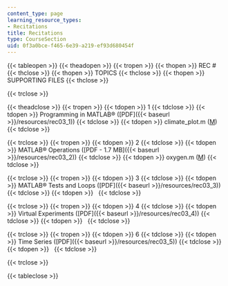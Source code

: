 ```yaml
---
content_type: page
learning_resource_types:
- Recitations
title: Recitations
type: CourseSection
uid: 0f3a0bce-f465-6e39-a219-ef93d680454f
---
```


{{< tableopen >}}
{{< theadopen >}}
{{< tropen >}}
{{< thopen >}}
REC #
{{< thclose >}}
{{< thopen >}}
TOPICS
{{< thclose >}}
{{< thopen >}}
SUPPORTING FILES
{{< thclose >}}

{{< trclose >}}

{{< theadclose >}}
{{< tropen >}}
{{< tdopen >}}
1
{{< tdclose >}}
{{< tdopen >}}
Programming in MATLAB® ([PDF]({{< baseurl >}}/resources/rec03_1))
{{< tdclose >}}
{{< tdopen >}}
climate\_plot.m ([M](/courses/civil-and-environmental-engineering/1-017-computing-and-data-analysis-for-environmental-applications-fall-2003/recitations/climate_plot.m))
{{< tdclose >}}

{{< trclose >}}
{{< tropen >}}
{{< tdopen >}}
2
{{< tdclose >}}
{{< tdopen >}}
MATLAB® Operations ([PDF - 1.7 MB]({{< baseurl >}}/resources/rec03_2))
{{< tdclose >}}
{{< tdopen >}}
oxygen.m ([M](/courses/civil-and-environmental-engineering/1-017-computing-and-data-analysis-for-environmental-applications-fall-2003/recitations/oxygen.m))
{{< tdclose >}}

{{< trclose >}}
{{< tropen >}}
{{< tdopen >}}
3
{{< tdclose >}}
{{< tdopen >}}
MATLAB® Tests and Loops ([PDF]({{< baseurl >}}/resources/rec03_3))
{{< tdclose >}}
{{< tdopen >}}
 
{{< tdclose >}}

{{< trclose >}}
{{< tropen >}}
{{< tdopen >}}
4
{{< tdclose >}}
{{< tdopen >}}
Virtual Experiments ([PDF]({{< baseurl >}}/resources/rec03_4))
{{< tdclose >}}
{{< tdopen >}}
 
{{< tdclose >}}

{{< trclose >}}
{{< tropen >}}
{{< tdopen >}}
6
{{< tdclose >}}
{{< tdopen >}}
Time Series ([PDF]({{< baseurl >}}/resources/rec03_5))
{{< tdclose >}}
{{< tdopen >}}
 
{{< tdclose >}}

{{< trclose >}}

{{< tableclose >}}